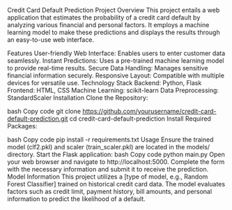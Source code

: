 Credit Card Default Prediction
Project Overview
This project entails a web application that estimates the probability of a credit card default by analyzing various financial and personal factors. It employs a machine learning model to make these predictions and displays the results through an easy-to-use web interface.

Features
User-friendly Web Interface: Enables users to enter customer data seamlessly.
Instant Predictions: Uses a pre-trained machine learning model to provide real-time results.
Secure Data Handling: Manages sensitive financial information securely.
Responsive Layout: Compatible with multiple devices for versatile use.
Technology Stack
Backend: Python, Flask
Frontend: HTML, CSS
Machine Learning: scikit-learn
Data Preprocessing: StandardScaler
Installation
Clone the Repository:

bash
Copy code
git clone https://github.com/yourusername/credit-card-default-prediction.git
cd credit-card-default-prediction
Install Required Packages:

bash
Copy code
pip install -r requirements.txt
Usage
Ensure the trained model (clf2.pkl) and scaler (train_scaler.pkl) are located in the models/ directory.
Start the Flask application:
bash
Copy code
python main.py
Open your web browser and navigate to http://localhost:5000.
Complete the form with the necessary information and submit it to receive the prediction.
Model Information
This project utilizes a [type of model, e.g., Random Forest Classifier] trained on historical credit card data. The model evaluates factors such as credit limit, payment history, bill amounts, and personal information to predict the likelihood of a default.
